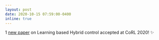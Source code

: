 ```yaml
---
layout: post
date: 2020-10-15 07:59:00-0400
inline: true
---
```


1 [new paper](/publications/#da2020learning) on Learning based Hybrid control accepted at CoRL 2020! :sparkles:
